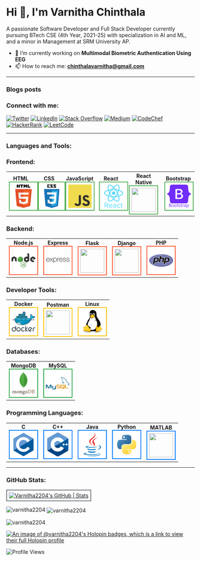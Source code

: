 <!--## Usage Policy 📄

Please **do not copy the code directly from this repository**. Instead, fork this repository or clone it if you want to use or modify the code. Respecting this policy helps ensure proper attribution and version control. Thank you!

By using the code in this repository, you agree to these terms.

## Why Fork or Clone?

Forking or cloning the repository allows you to:
- Get the latest updates.
- Keep your changes separate and organized.
- Contribute back to the original project.

You can follow the below steps:
- Fork the repository: Click on the "Fork" button at the top-right and star the repo.
- Clone the repository: Use the following command:
   git clone https://github.com/your-username/your-repo-name.git
- Start working on your fork
- If you've made improvements or fixes in your fork that you want to share with the original project, you can commit the changes and create a pull request.

-->

# Hi 👋, I'm Varnitha Chinthala

A passionate Software Developer and Full Stack Developer currently pursuing BTech CSE (4th Year, 2021-25) with specialization in AI and ML, and a minor in Management at SRM University AP.

<!--
<p align="left"> <a href="https://twitter.com/varnitha04" target="blank"><img src="https://img.shields.io/twitter/follow/varnitha04?logo=twitter&style=for-the-badge" alt="varnitha04" /></a> </p>
-->

- 🔭 I’m currently working on **Multimodal Biometric Authentication Using EEG**
- 📫 How to reach me: **chinthalavarnitha@gmail.com**

---
### Blogs posts
<!-- BLOG-POST-LIST:START -->
<!-- BLOG-POST-LIST:END -->

### Connect with me:

[![Twitter](https://img.shields.io/twitter/follow/varnitha04?label=Follow&style=social)](https://twitter.com/varnitha04)
[![LinkedIn](https://img.shields.io/badge/-Varnitha%20Chinthala-blue?style=flat-square&logo=linkedin&logoColor=white&link=https://linkedin.com/in/varnitha%20chinthala)](https://linkedin.com/in/varnitha%20chinthala)
[![Stack Overflow](https://img.shields.io/badge/-VarnithaC-orange?style=flat-square&logo=stackoverflow&logoColor=white&link=https://stackoverflow.com/users/varnithac)](https://stackoverflow.com/users/varnithac)
[![Medium](https://img.shields.io/badge/-@chinthala%20varnitha-black?style=flat-square&logo=medium&logoColor=white&link=https://medium.com/@chinthalavarnitha)](https://medium.com/@chinthalavarnitha)
[![CodeChef](https://img.shields.io/badge/-AP21110011407-brown?style=flat-square&logo=codechef&logoColor=white&link=https://www.codechef.com/users/★ap21110011407)](https://www.codechef.com/users/★ap21110011407)
[![HackerRank](https://img.shields.io/badge/-AP21110011407-green?style=flat-square&logo=hackerrank&logoColor=white&link=https://www.hackerrank.com/ap21110011407)](https://www.hackerrank.com/ap21110011407)
[![LeetCode](https://img.shields.io/badge/-Varnitha86-yellow?style=flat-square&logo=leetcode&logoColor=white&link=https://www.leetcode.com/varnitha86)](https://www.leetcode.com/varnitha86)


---

### Languages and Tools:

### Frontend:
<center> <table> <tbody> <tr> <td align="center"> <span><strong>HTML</strong></span><br/> <img height="64px" width="64px" src="https://raw.githubusercontent.com/devicons/devicon/master/icons/html5/html5-original-wordmark.svg" style="border: 2px solid #4CAF50; padding: 5px;"> </td> <td align="center"> <span><strong>CSS</strong></span><br/> <img height="64px" width="64px" src="https://raw.githubusercontent.com/devicons/devicon/master/icons/css3/css3-original-wordmark.svg" style="border: 2px solid #4CAF50; padding: 5px;"> </td> <td align="center"> <span><strong>JavaScript</strong></span><br/> <img height="64px" width="64px" src="https://raw.githubusercontent.com/devicons/devicon/master/icons/javascript/javascript-original.svg" style="border: 2px solid #4CAF50; padding: 5px;"> </td> <td align="center"> <span><strong>React</strong></span><br/> <img height="64px" width="64px" src="https://raw.githubusercontent.com/devicons/devicon/master/icons/react/react-original-wordmark.svg" style="border: 2px solid #4CAF50; padding: 5px;"> </td> <td align="center"> <span><strong>React Native</strong></span><br/> <img height="64px" width="64px" src="https://reactnative.dev/img/header_logo.svg" style="border: 2px solid #4CAF50; padding: 5px;"> </td> <td align="center"> <span><strong>Bootstrap</strong></span><br/> <img height="64px" width="64px" src="https://raw.githubusercontent.com/devicons/devicon/master/icons/bootstrap/bootstrap-plain-wordmark.svg" style="border: 2px solid #4CAF50; padding: 5px;"> </td> </tr> </tbody> </table> </center>

### Backend:
<center> <table> <tbody> <tr> <td align="center"> <span><strong>Node.js</strong></span><br/> <img height="64px" width="64px" src="https://raw.githubusercontent.com/devicons/devicon/master/icons/nodejs/nodejs-original-wordmark.svg" style="border: 2px solid #FF5733; padding: 5px;"> </td> <td align="center"> <span><strong>Express</strong></span><br/> <img height="64px" width="64px" src="https://raw.githubusercontent.com/devicons/devicon/master/icons/express/express-original-wordmark.svg" style="border: 2px solid #FF5733; padding: 5px;"> </td> <td align="center"> <span><strong>Flask</strong></span><br/> <img height="64px" width="64px" src="https://www.vectorlogo.zone/logos/pocoo_flask/pocoo_flask-icon.svg" style="border: 2px solid #FF5733; padding: 5px;"> </td> <td align="center"> <span><strong>Django</strong></span><br/> <img height="64px" width="64px" src="https://cdn.worldvectorlogo.com/logos/django.svg" style="border: 2px solid #FF5733; padding: 5px;"> </td> <td align="center"> <span><strong>PHP</strong></span><br/> <img height="64px" width="64px" src="https://raw.githubusercontent.com/devicons/devicon/master/icons/php/php-original.svg" style="border: 2px solid #FF5733; padding: 5px;"> </td> </tr> </tbody> </table> </center>

### Developer Tools:
<center> <table> <tbody> <tr> <td align="center"> <span><strong>Docker</strong></span><br/> <img height="64px" width="64px" src="https://raw.githubusercontent.com/devicons/devicon/master/icons/docker/docker-original-wordmark.svg" style="border: 2px solid #FFC300; padding: 5px;"> </td> <td align="center"> <span><strong>Postman</strong></span><br/> <img height="64px" width="64px" src="https://www.vectorlogo.zone/logos/getpostman/getpostman-icon.svg" style="border: 2px solid #FFC300; padding: 5px;"> </td> <td align="center"> <span><strong>Linux</strong></span><br/> <img height="64px" width="64px" src="https://raw.githubusercontent.com/devicons/devicon/master/icons/linux/linux-original.svg" style="border: 2px solid #FFC300; padding: 5px;"> </td> </tr> </tbody> </table> </center>

### Databases:
<center> <table> <tbody> <tr> <td align="center"> <span><strong>MongoDB</strong></span><br/> <img height="64px" width="64px" src="https://raw.githubusercontent.com/devicons/devicon/master/icons/mongodb/mongodb-original-wordmark.svg" style="border: 2px solid #28A745; padding: 5px;"> </td> <td align="center"> <span><strong>MySQL</strong></span><br/> <img height="64px" width="64px" src="https://raw.githubusercontent.com/devicons/devicon/master/icons/mysql/mysql-original-wordmark.svg" style="border: 2px solid #28A745; padding: 5px;"> </td> </tr> </tbody> </table> </center>

### Programming Languages:
<center> <table> <tbody> <tr> <td align="center"> <span><strong>C</strong></span><br/> <img height="64px" width="64px" src="https://raw.githubusercontent.com/devicons/devicon/master/icons/c/c-original.svg" style="border: 2px solid #007BFF; padding: 5px;"> </td> <td align="center"> <span><strong>C++</strong></span><br/> <img height="64px" width="64px" src="https://raw.githubusercontent.com/devicons/devicon/master/icons/cplusplus/cplusplus-original.svg" style="border: 2px solid #007BFF; padding: 5px;"> </td> <td align="center"> <span><strong>Java</strong></span><br/> <img height="64px" width="64px" src="https://raw.githubusercontent.com/devicons/devicon/master/icons/java/java-original.svg" style="border: 2px solid #007BFF; padding: 5px;"> </td> <td align="center"> <span><strong>Python</strong></span><br/> <img height="64px" width="64px" src="https://raw.githubusercontent.com/devicons/devicon/master/icons/python/python-original.svg" style="border: 2px solid #007BFF; padding: 5px;"> </td> <td align="center"> <span><strong>MATLAB</strong></span><br/> <img height="64px" width="64px" src="https://upload.wikimedia.org/wikipedia/commons/2/21/Matlab_Logo.png" style="border: 2px solid #007BFF; padding: 5px;"> </td> </tr> </tbody> </table> </center>

---

### GitHub Stats:
<p align="left">
  <a href="https://quine.sh?utm_source=widgets&utm_campaign=Varnitha2204">
    <img src="https://stats.quine.sh/Varnitha2204/github?theme=dark" alt="Varnitha2204's GitHub | Stats" style="border: 2px solid #6C757D; padding: 5px;"/>
  </a>
</p>

<p><img align="left" src="https://github-readme-stats.vercel.app/api/top-langs?username=varnitha2204&show_icons=true&locale=en&layout=compact" alt="varnitha2204" /></p>

<p>&nbsp;<img align="center" src="https://github-readme-stats.vercel.app/api?username=varnitha2204&show_icons=true&locale=en" alt="varnitha2204" /></p>

<p><img align="center" src="https://github-readme-streak-stats.herokuapp.com/?user=varnitha2204&" alt="varnitha2204" /></p>

[![An image of @varnitha2204's Holopin badges, which is a link to view their full Holopin profile](https://holopin.me/varnitha2204)](https://holopin.io/@varnitha2204)

![Profile Views](https://komarev.com/ghpvc/?username=varnitha2204&color=blueviolet)

